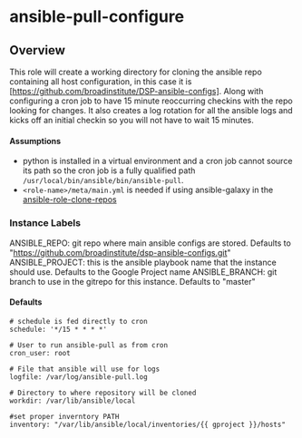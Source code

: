 # ansible-pull-configure

## Overview
This role will create a working directory for cloning the ansible repo containing all host configuration, in this case it is [https://github.com/broadinstitute/DSP-ansible-configs]. Along with configuring a cron job to have 15 minute reoccurring checkins with the repo looking for changes. It also creates a log rotation for all the ansible logs and kicks off an initial checkin so you will not have to wait 15 minutes.

#### Assumptions
- python is installed in a virtual environment and a cron job cannot source its path so the cron job is a fully qualified path `/usr/local/bin/ansible/bin/ansible-pull`.
- `<role-name>/meta/main.yml` is needed if using ansible-galaxy in the [ansible-role-clone-repos](https://github.com/broadinstitute/DSP-ansible-configs/tree/master/roles/ansible-role-clone-repos)

### Instance Labels
ANSIBLE_REPO: git repo where main ansible configs are stored.  Defaults to "https://github.com/broadinstitute/dsp-ansible-configs.git"
ANSIBLE_PROJECT: this is the ansible playbook name that the instance should use.  Defaults to the Google Project name
ANSIBLE_BRANCH: git branch to use in the gitrepo for this instance.  Defaults to "master"

#### Defaults
```
# schedule is fed directly to cron
schedule: '*/15 * * * *'

# User to run ansible-pull as from cron
cron_user: root

# File that ansible will use for logs
logfile: /var/log/ansible-pull.log

# Directory to where repository will be cloned
workdir: /var/lib/ansible/local

#set proper inverntory PATH
inventory: "/var/lib/ansible/local/inventories/{{ gproject }}/hosts"

```
